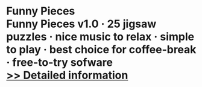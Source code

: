 # Funny Pieces<br />Funny Pieces v1.0 · 25 jigsaw puzzles · nice music to relax · simple to play · best choice for coffee-break · free-to-try sofware<br />[>> Detailed information](https://secure.shareit.com/shareit/product.html?productid=300171320&affiliateid=200057808)